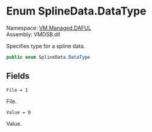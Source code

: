# Enum SplineData.DataType

Namespace: [VM.Managed.DAFUL](VM.Managed.DAFUL.md)  
Assembly: VMDSB.dll  

Specifies type for a spline data.

```csharp
public enum SplineData.DataType
```

## Fields

`File = 1` 

File.



`Value = 0` 

Value.




